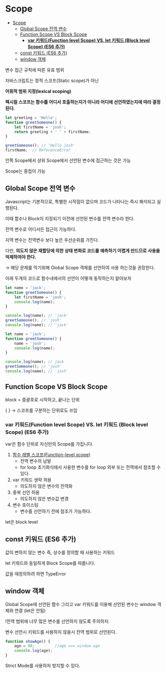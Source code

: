 # Scope
- [Scope](#scope)
	- [Global Scope 전역 변수](#global-scope-전역-변수)
	- [Function Scope VS Block Scope](#function-scope-vs-block-scope)
		- [**var 키워드(Function level Scope) VS. let 키워드 (Block level Scope) (ES6 추가)**](#var-키워드function-level-scope-vs-let-키워드-block-level-scope-es6-추가)
	- [const 키워드 (ES6 추가)](#const-키워드-es6-추가)
	- [window 객체](#window-객체)

변수 접근 규칙에 따른 유효 범위

자바스크립트는 정적 스코프(Static scope)가 아닌

**어휘적 범위 지정(lexical scoping)**

**렉시컬 스코프는 함수를 어디서 호출하는지가 아니라 어디에 선언하였는지에 따라 결정된다.**

```jsx
let greeting = 'Hello';
function greetSomeone() {
	let firstName = 'josh';
	return greeting + ' ' + firstName;
}

greetSomeone(); // 'Hello josh'
firstName;  // ReferenceError
```

안쪽 Scope에서 상위 Scope에서 선언된 변수에 접근하는 것은 가능

Scope는 중첩이 가능

## Global Scope 전역 변수

Javascript는 기본적으로, 특별한 시작점이 없으며 코드가 나타나는 즉시 해석되고 실행된다.

이때 함수나 Block이 지정되기 이전에 선언된 변수를 전역 변수라 한다.

전역 변수로 어디서든 접근이 가능하다.

지역 변수는 전역변수 보다 높은 우선순위를 가진다.

다만, **의도치 않은 재할당에 의한 상태 변화로 코드를 예측하기 어렵게 만드므로 사용을 억제하여야 한다.**

→ 해당 문제를 막기위해 Global Scope 객체를 선언하여 사용 하는것을 권장한다.

아래 두개의 코드로 함수내에서의 선언이 어떻게 동작하는지 알아보자

```jsx
let name = 'jack';
function greetSomeone() {
	let firstName = 'josh';
	console.log(name);
}

console.log(name); // 'jack'
greetSomeone(); // 'josh'
console.log(name); // 'jack'
```

```jsx
let name = 'jack';
function greetSomeone() {
	name = 'josh';
	console.log(name);
}

console.log(name); // jack
greetSomeone(); // 'josh'
console.log(name); // 'josh'
```

## Function Scope VS Block Scope

block = 중괄호로 시작하고, 끝나는 단위

{   } → 스코프를 구분하는 단위로도 쓰임

### **var 키워드(Function level Scope) VS. let 키워드 (Block level Scope) (ES6 추가)**

var은 함수 단위로 자신만의 Scope를 가집니다.

1. [함수 레벨 스코프(Function-level scope)](https://poiemaweb.com/js-scope#3-function-scope)
    - 전역 변수의 남발
    - for loop 초기화식에서 사용한 변수를 for loop 외부 또는 전역에서 참조할 수 있다.
2. var 키워드 생략 허용
    - 의도하지 않은 변수의 전역화
3. 중복 선언 허용
    - 의도하지 않은 변수값 변경
4. 변수 호이스팅
    - 변수를 선언하기 전에 참조가 가능하다.

let은 block level

## const 키워드 (ES6 추가)

값이 변하지 않는 변수 즉, 상수를 정의할 때 사용하는 키워드

let 키워드와 동일하게 Block Scope를 따릅니다.

값을 재정의하려 하면 TypeError

## window 객체

Global Scope에 선언된 함수 그리고 var  키워드를 이용해 선언된 변수는 window 객체와 연결 (let은 안됨)

!전역 범위에 너무 많은 변수를 선언하지 않도록 주의하자.

변수 선언시 키워드를 사용하지 않을시 전역 범위로 선언된다.

```jsx
function showAge() {
	age = 90;         //age === window.age
	console.log(age);
}
```

Strict Mode를 사용하자 방지할 수 있다.